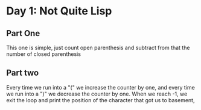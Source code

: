 # Day 1: Not Quite Lisp 

## Part One
This one is simple, just count open parenthesis and subtract from that the number of closed parenthesis

## Part two
Every time we run into a "(" we increase the counter by one, and every time we run into a ")" we decrease the counter by one. When we reach -1, we exit the loop and print the position of the character that got us to basement,
